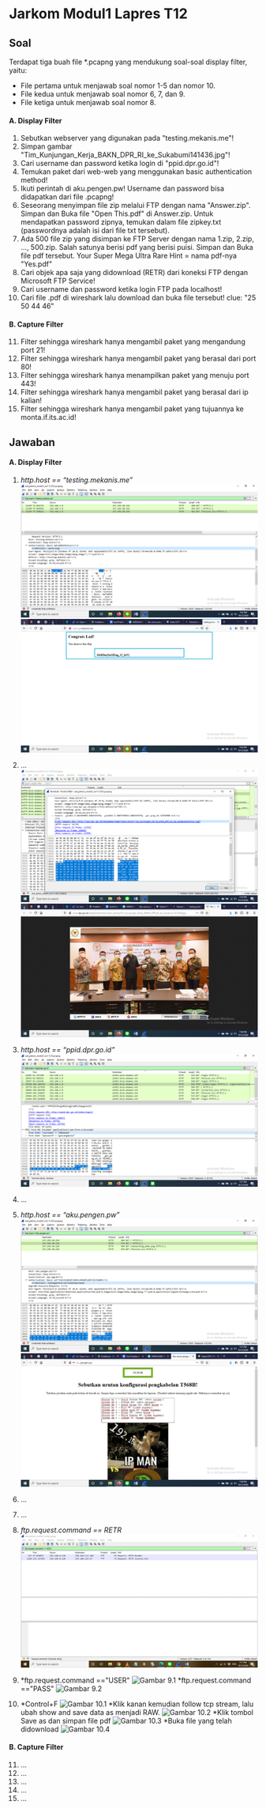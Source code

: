 # Jarkom Modul1 Lapres T12

## Soal
Terdapat tiga buah file *.pcapng yang mendukung soal-soal display filter, yaitu:
- File pertama untuk menjawab soal nomor 1-5 dan nomor 10.
- File kedua untuk menjawab soal nomor 6, 7, dan 9.
- File ketiga untuk menjawab soal nomor 8.
#### A. Display Filter
1. Sebutkan webserver yang digunakan pada "testing.mekanis.me"!
2. Simpan gambar "Tim_Kunjungan_Kerja_BAKN_DPR_RI_ke_Sukabumi141436.jpg"!
3. Cari username dan password ketika login di "ppid.dpr.go.id"!
4. Temukan paket dari web-web yang menggunakan basic authentication method!
5. Ikuti perintah di aku.pengen.pw! Username dan password bisa didapatkan dari file .pcapng!
6. Seseorang menyimpan file zip melalui FTP dengan nama "Answer.zip". Simpan dan Buka file "Open This.pdf" di Answer.zip. Untuk mendapatkan password zipnya, temukan dalam file zipkey.txt (passwordnya adalah isi dari file txt tersebut).
7. Ada 500 file zip yang disimpan ke FTP Server dengan nama 1.zip, 2.zip, ..., 500.zip. Salah satunya berisi pdf yang berisi puisi. Simpan dan Buka file pdf tersebut. Your Super Mega Ultra Rare Hint = nama pdf-nya "Yes.pdf"
8. Cari objek apa saja yang didownload (RETR) dari koneksi FTP dengan Microsoft FTP Service!
9. Cari username dan password ketika login FTP pada localhost!
10. Cari file .pdf di wireshark lalu download dan buka file tersebut! clue: "25 50 44 46"
#### B. Capture Filter
11. Filter sehingga wireshark hanya mengambil paket yang mengandung port 21!
12. Filter sehingga wireshark hanya mengambil paket yang berasal dari port 80!
13. Filter sehingga wireshark hanya menampilkan paket yang menuju port 443!
14. Filter sehingga wireshark hanya mengambil paket yang berasal dari ip kalian!
15. Filter sehingga wireshark hanya mengambil paket yang tujuannya ke monta.if.its.ac.id!
## Jawaban
#### A. Display Filter
1. *http.host == “testing.mekanis.me”*
![Gambar 1.1](img/11.png)
![Gambar 1.2](img/12.png)

2. ...
![Gambar 2.1](img/21.png)
![Gambar 2.2](img/22.png)

3. *http.host == “ppid.dpr.go.id”*
![Gambar 3.1](img/31.png)

4. ...

5. *http.host == “aku.pengen.pw”*
![Gambar 5.1](img/51.png)
![Gambar 5.2](img/52.png)

6. ...

7. ...

8. *ftp.request.command == RETR*
![Gambar 8.1](img/81.jpg)

9. *ftp.request.command =="USER"
![Gambar 9.1](img/no9.jpg)
   *ftp.request.command =="PASS"
![Gambar 9.2](img/no9pass.jpg)
10. *Control+F
![Gambar 10.1](img/no10(1).jpg)
    *Klik kanan kemudian follow tcp stream, lalu ubah show and save data as menjadi RAW.
![Gambar 10.2](img/no10(2).jpg)
    *Klik tombol Save as dan simpan file pdf
![Gambar 10.3](img/no10(3).jpg)
    *Buka file yang telah didownload
![Gambar 10.4](img/no10(4).jpg)
#### B. Capture Filter
11. ...
12. ...
13. ...
14. ...
15. ...
